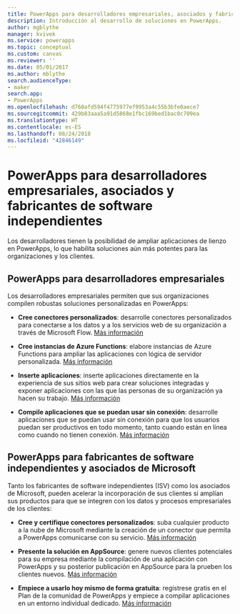 ```yaml
---
title: PowerApps para desarrolladores empresariales, asociados y fabricantes de software independientes | Microsoft Docs
description: Introducción al desarrollo de soluciones en PowerApps.
author: mgblythe
manager: kvivek
ms.service: powerapps
ms.topic: conceptual
ms.custom: canvas
ms.reviewer: ''
ms.date: 05/01/2017
ms.author: mblythe
search.audienceType:
- maker
search.app:
- PowerApps
ms.openlocfilehash: d760afd594f4775977ef9953a4c55b3bfe0aece7
ms.sourcegitcommit: 429b83aaa5a91d5868e1fbc169bed1bac0c709ea
ms.translationtype: HT
ms.contentlocale: es-ES
ms.lasthandoff: 08/24/2018
ms.locfileid: "42846149"
---
```

# <a name="powerapps-for-enterprise-developers-partners-and-isvs"></a>PowerApps para desarrolladores empresariales, asociados y fabricantes de software independientes

Los desarrolladores tienen la posibilidad de ampliar aplicaciones de lienzo en PowerApps, lo que habilita soluciones aún más potentes para las organizaciones y los clientes.

## <a name="powerapps-for-enterprise-developers"></a>PowerApps para desarrolladores empresariales

Los desarrolladores empresariales permiten que sus organizaciones compilen robustas soluciones personalizadas en PowerApps:

- **Cree conectores personalizados**: desarrolle conectores personalizados para conectarse a los datos y a los servicios web de su organización a través de Microsoft Flow. [Más información](https://docs.microsoft.com/connectors/custom-connectors/)

- **Cree instancias de Azure Functions**: elabore instancias de Azure Functions para ampliar las aplicaciones con lógica de servidor personalizada. [Más información](https://docs.microsoft.com/azure/azure-functions/functions-powerapps-scenario)

- **Inserte aplicaciones**: inserte aplicaciones directamente en la experiencia de sus sitios web para crear soluciones integradas y exponer aplicaciones con las que las personas de su organización ya hacen su trabajo. [Más información](embed-apps-dev.md)

- **Compile aplicaciones que se puedan usar sin conexión**: desarrolle aplicaciones que se puedan usar sin conexión para que los usuarios puedan ser productivos en todo momento, tanto cuando están en línea como cuando no tienen conexión. [Más información](offline-apps.md)

## <a name="powerapps-for-isvs-and-microsoft-partners"></a>PowerApps para fabricantes de software independientes y asociados de Microsoft

Tanto los fabricantes de software independientes (ISV) como los asociados de Microsoft, pueden acelerar la incorporación de sus clientes si amplían sus productos para que se integren con los datos y procesos empresariales de los clientes:

- **Cree y certifique conectores personalizados**: suba cualquier producto a la nube de Microsoft mediante la creación de un conector que permita a PowerApps comunicarse con su servicio. [Más información](https://docs.microsoft.com/connectors/custom-connectors/submit-certification)

- **Presente la solución en AppSource**: genere nuevos clientes potenciales para su empresa mediante la compilación de una aplicación con PowerApps y su posterior publicación en AppSource para la prueben los clientes nuevos. [Más información](dev-appsource-test-drive.md)

- **Empiece a usarlo hoy mismo de forma gratuita**: regístrese gratis en el Plan de la comunidad de PowerApps y empiece a compilar aplicaciones en un entorno individual dedicado. [Más información](../dev-community-plan.md)
